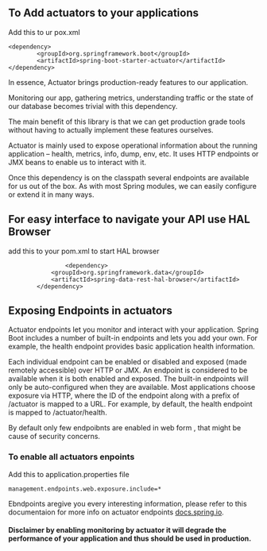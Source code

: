 ## To Add actuators to your applications


Add this to ur pox.xml
```
<dependency>
        <groupId>org.springframework.boot</groupId>
        <artifactId>spring-boot-starter-actuator</artifactId>
</dependency>
```

In essence, Actuator brings production-ready features to our application.

Monitoring our app, gathering metrics, understanding traffic or the state of our database becomes trivial with this dependency.

The main benefit of this library is that we can get production grade tools without having to actually implement these features ourselves.

Actuator is mainly used to expose operational information about the running application – health, metrics, info, dump, env, etc. It uses HTTP endpoints or JMX beans to enable us to interact with it.

Once this dependency is on the classpath several endpoints are available for us out of the box. As with most Spring modules, we can easily configure or extend it in many ways.


## For easy interface to navigate your API use HAL Browser

add this to your pom.xml to start HAL browser

```
                <dependency>
		    <groupId>org.springframework.data</groupId>
		    <artifactId>spring-data-rest-hal-browser</artifactId>
		</dependency>
```
## Exposing Endpoints in actuators

Actuator endpoints let you monitor and interact with your application. Spring Boot includes a number of built-in endpoints and lets you add your own. For example, the health endpoint provides basic application health information.

Each individual endpoint can be enabled or disabled and exposed (made remotely accessible) over HTTP or JMX. An endpoint is considered to be available when it is both enabled and exposed. The built-in endpoints will only be auto-configured when they are available. Most applications choose exposure via HTTP, where the ID of the endpoint along with a prefix of /actuator is mapped to a URL. For example, by default, the health endpoint is mapped to /actuator/health.

By default only few endpoibnts are enabled in web form , that might be cause of security concerns.

### To enable all actuators enpoints

Add this to application.properties file

```
management.endpoints.web.exposure.include=*
```

Ebndpoints aregive you every interesting information, please refer to this documentaion for more info on actuator endpoints [docs.spring.io](https://docs.spring.io/spring-boot/docs/current/reference/html/production-ready-features.html).

#### Disclaimer by enabling monitoring by actuator it will degrade the performance of your application and thus should be used in production.
